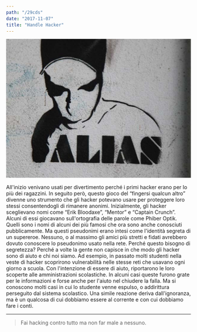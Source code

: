 ```yaml
---
path: "/29cds"
date: "2017-11-07" 
title: "Handle Hacker"
---
```


![handle](./images/handle.jpg)

All'inizio venivano usati per divertimento perché i primi hacker erano per lo più dei ragazzini. In seguito però, questo gioco del “fingersi qualcun altro” divenne uno strumento che gli hacker potevano usare per proteggere loro stessi consentendogli di rimanere anonimi. Inizialmente, gli hacker sceglievano nomi come “Erik Bloodaxe”, “Mentor” e “Captain Crunch”. Alcuni di essi giocavano sull'ortografia delle parole come Phiber Optik. Quelli sono i nomi di alcuni dei più famosi che ora sono anche conosciuti pubblicamente. Ma questi pseudonimi erano intesi come l'identità segreta di un supereroe. Nessuno, o al massimo gli amici più stretti e fidati avrebbero dovuto conoscere lo pseudonimo usato nella rete. Perché questo bisogno di segretezza? Perché a volte la gente non capisce in che modo gli hacker sono di aiuto e chi noi siamo. Ad esempio, in passato molti studenti nella veste di hacker scoprirono vulnerabilità nelle stesse reti che usavano ogni giorno a scuola. Con l'intenzione di essere di aiuto, riportarono le loro scoperte alle amministrazioni scolastiche. In alcuni casi queste furono grate per le informazioni e forse anche per l'aiuto nel chiudere la falla. Ma si conoscono molti casi in cui lo studente venne espulso, o addirittura perseguito dal sistema scolastico. Una simile reazione deriva dall'ignoranza, ma è un qualcosa di cui dobbiamo essere al corrente e con cui dobbiamo fare i conti.

---

> Fai hacking contro tutto ma non far male a nessuno.